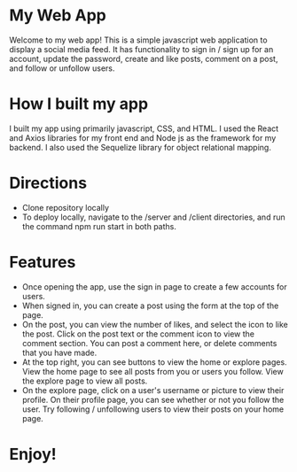 # My Web App

Welcome to my web app! This is a simple javascript web application to display a social media feed. It has functionality to sign in / sign up for an account, update the password, create and like posts, comment on a post, and follow or unfollow users. 

# How I built my app
I built my app using primarily javascript, CSS, and HTML. I used the React and Axios libraries for my front end and Node js as the framework for my backend. I also used the Sequelize library for object relational mapping.

# Directions
* Clone repository locally
* To deploy locally, navigate to the /server and /client directories, and run the command npm run start in both paths.

# Features 
* Once opening the app, use the sign in page to create a few accounts for users. 
* When signed in, you can create a post using the form at the top of the page.
* On the post, you can view the number of likes, and select the icon to like the post. Click on the post text or the comment icon to view the comment section. You can post a comment here, or delete comments that you have made.
* At the top right, you can see buttons to view the home or explore pages. View the home page to see all posts from you or users you follow. View the explore page to view all posts.
* On the explore page, click on a user's username or picture to view their profile. On their profile page, you can see whether or not you follow the user. Try following / unfollowing users to view their posts on your home page.

# Enjoy!
